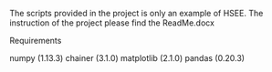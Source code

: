 
The scripts provided in the project is only an example of HSEE.
The instruction of the project please find the ReadMe.docx

Requirements

numpy (1.13.3)
chainer (3.1.0)
matplotlib (2.1.0)
pandas (0.20.3)


